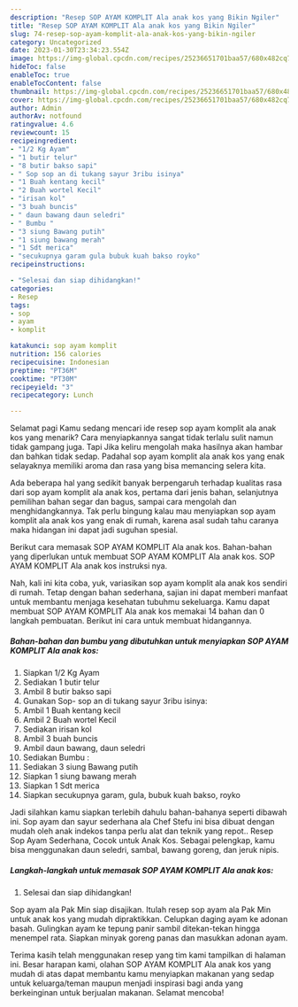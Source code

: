```yaml
---
description: "Resep SOP AYAM KOMPLIT Ala anak kos yang Bikin Ngiler"
title: "Resep SOP AYAM KOMPLIT Ala anak kos yang Bikin Ngiler"
slug: 74-resep-sop-ayam-komplit-ala-anak-kos-yang-bikin-ngiler
category: Uncategorized
date: 2023-01-30T23:34:23.554Z
image: https://img-global.cpcdn.com/recipes/25236651701baa57/680x482cq70/sop-ayam-komplit-ala-anak-kos-foto-resep-utama.jpg
hideToc: false
enableToc: true
enableTocContent: false
thumbnail: https://img-global.cpcdn.com/recipes/25236651701baa57/680x482cq70/sop-ayam-komplit-ala-anak-kos-foto-resep-utama.jpg
cover: https://img-global.cpcdn.com/recipes/25236651701baa57/680x482cq70/sop-ayam-komplit-ala-anak-kos-foto-resep-utama.jpg
author: Admin
authorAv: notfound
ratingvalue: 4.6
reviewcount: 15
recipeingredient:
- "1/2 Kg Ayam"
- "1 butir telur"
- "8 butir bakso sapi"
- " Sop sop an di tukang sayur 3ribu isinya"
- "1 Buah kentang kecil"
- "2 Buah wortel Kecil"
- "irisan kol"
- "3 buah buncis"
- " daun bawang daun seledri"
- " Bumbu "
- "3 siung Bawang putih"
- "1 siung bawang merah"
- "1 Sdt merica"
- "secukupnya garam gula bubuk kuah bakso royko"
recipeinstructions:

- "Selesai dan siap dihidangkan!"
categories:
- Resep
tags:
- sop
- ayam
- komplit

katakunci: sop ayam komplit 
nutrition: 156 calories
recipecuisine: Indonesian
preptime: "PT36M"
cooktime: "PT30M"
recipeyield: "3"
recipecategory: Lunch

---
```



Selamat pagi Kamu sedang mencari ide resep sop ayam komplit ala anak kos yang menarik? Cara menyiapkannya sangat tidak terlalu sulit namun tidak gampang juga. Tapi Jika keliru mengolah maka hasilnya akan hambar dan bahkan tidak sedap. Padahal sop ayam komplit ala anak kos yang enak selayaknya memiliki aroma dan rasa yang bisa memancing selera kita.


Ada beberapa hal yang sedikit banyak berpengaruh terhadap kualitas rasa dari sop ayam komplit ala anak kos, pertama dari jenis bahan, selanjutnya pemilihan bahan segar dan bagus, sampai cara mengolah dan menghidangkannya. Tak perlu bingung kalau mau menyiapkan sop ayam komplit ala anak kos yang enak di rumah, karena asal sudah tahu caranya maka hidangan ini dapat jadi suguhan spesial.

Berikut cara memasak SOP AYAM KOMPLIT Ala anak kos. Bahan-bahan yang diperlukan untuk membuat SOP AYAM KOMPLIT Ala anak kos. SOP AYAM KOMPLIT Ala anak kos instruksi nya.


Nah, kali ini kita coba, yuk, variasikan sop ayam komplit ala anak kos sendiri di rumah. Tetap dengan bahan sederhana, sajian ini dapat memberi manfaat untuk membantu menjaga kesehatan tubuhmu sekeluarga. Kamu dapat membuat SOP AYAM KOMPLIT Ala anak kos memakai 14 bahan dan 0 langkah pembuatan. Berikut ini cara untuk membuat hidangannya.

<!--inarticleads1-->

##### Bahan-bahan dan bumbu yang dibutuhkan untuk menyiapkan SOP AYAM KOMPLIT Ala anak kos:

1. Siapkan 1/2 Kg Ayam
1. Sediakan 1 butir telur
1. Ambil 8 butir bakso sapi
1. Gunakan  Sop- sop an di tukang sayur 3ribu isinya:
1. Ambil 1 Buah kentang kecil
1. Ambil 2 Buah wortel Kecil
1. Sediakan irisan kol
1. Ambil 3 buah buncis
1. Ambil  daun bawang, daun seledri
1. Sediakan  Bumbu :
1. Sediakan 3 siung Bawang putih
1. Siapkan 1 siung bawang merah
1. Siapkan 1 Sdt merica
1. Siapkan secukupnya garam, gula, bubuk kuah bakso, royko


Jadi silahkan kamu siapkan terlebih dahulu bahan-bahanya seperti dibawah ini. Sop ayam dan sayur sederhana ala Chef Stefu ini bisa dibuat dengan mudah oleh anak indekos tanpa perlu alat dan teknik yang repot.. Resep Sop Ayam Sederhana, Cocok untuk Anak Kos. Sebagai pelengkap, kamu bisa menggunakan daun seledri, sambal, bawang goreng, dan jeruk nipis. 

<!--inarticleads2-->

##### Langkah-langkah untuk memasak SOP AYAM KOMPLIT Ala anak kos:


1. Selesai dan siap dihidangkan!

Sop ayam ala Pak Min siap disajikan. Itulah resep sop ayam ala Pak Min untuk anak kos yang mudah dipraktikkan. Celupkan daging ayam ke adonan basah. Gulingkan ayam ke tepung panir sambil ditekan-tekan hingga menempel rata. Siapkan minyak goreng panas dan masukkan adonan ayam. 

Terima kasih telah menggunakan resep yang tim kami tampilkan di halaman ini. Besar harapan kami, olahan SOP AYAM KOMPLIT Ala anak kos yang mudah di atas dapat membantu kamu menyiapkan makanan yang sedap untuk keluarga/teman maupun menjadi inspirasi bagi anda yang berkeinginan untuk berjualan makanan. Selamat mencoba!
